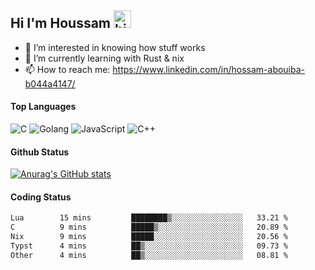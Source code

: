 ## Hi I'm Houssam <img src="https://user-images.githubusercontent.com/1303154/88677602-1635ba80-d120-11ea-84d8-d263ba5fc3c0.gif" width="28px" alt="hi">

- 👀 I’m interested in knowing how stuff works
- 🔭 I’m currently learning with Rust & nix
- 📫 How to reach me: https://www.linkedin.com/in/hossam-abouiba-b044a4147/

#### Top Languages

![C](https://img.shields.io/badge/c-%2300599C.svg?style=for-the-badge&logo=c&logoColor=white)
![Golang](https://img.shields.io/badge/go-blue?style=for-the-badge&logo=Goland)
![JavaScript](https://img.shields.io/badge/javascript-%23323330.svg?style=for-the-badge&logo=javascript&logoColor=%23F7DF1E)
![C++](https://img.shields.io/badge/C%2B%2B-blue?style=for-the-badge&logo=C%2B%2B)


#### Github Status
[![Anurag's GitHub stats](https://github-readme-stats.vercel.app/api?username=0xhoussam&theme=tokyonight)](https://github.com/anuraghazra/github-readme-stats)

#### Coding Status
<!--START_SECTION:waka-->

```txt
Lua        15 mins         ████████▒░░░░░░░░░░░░░░░░   33.21 %
C          9 mins          █████▒░░░░░░░░░░░░░░░░░░░   20.89 %
Nix        9 mins          █████░░░░░░░░░░░░░░░░░░░░   20.56 %
Typst      4 mins          ██▒░░░░░░░░░░░░░░░░░░░░░░   09.73 %
Other      4 mins          ██▒░░░░░░░░░░░░░░░░░░░░░░   08.81 %
```

<!--END_SECTION:waka-->
